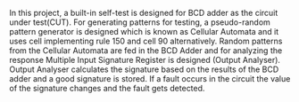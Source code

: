 In this project, a built-in self-test is designed for BCD adder as the circuit under test(CUT). 
For generating patterns for testing, a pseudo-random pattern generator is designed which is known as Cellular Automata and it uses cell implementing rule 150 and cell 90 alternatively.
Random patterns from the Cellular Automata are fed in the BCD Adder and for analyzing the response Multiple Input Signature Register is designed (Output Analyser).
Output Analyser calculates the signature based on the results of the BCD adder and a good signature is stored. If a fault occurs in the circuit the value of the signature changes and the fault gets detected.
